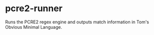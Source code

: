 # pcre2-runner
Runs the PCRE2 regex engine and outputs match information in Tom's Obvious Minimal Language.
